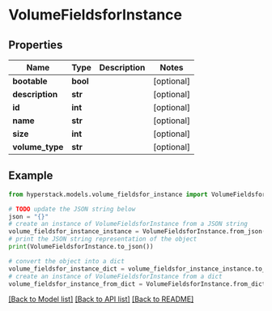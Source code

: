 # VolumeFieldsforInstance


## Properties

Name | Type | Description | Notes
------------ | ------------- | ------------- | -------------
**bootable** | **bool** |  | [optional] 
**description** | **str** |  | [optional] 
**id** | **int** |  | [optional] 
**name** | **str** |  | [optional] 
**size** | **int** |  | [optional] 
**volume_type** | **str** |  | [optional] 

## Example

```python
from hyperstack.models.volume_fieldsfor_instance import VolumeFieldsforInstance

# TODO update the JSON string below
json = "{}"
# create an instance of VolumeFieldsforInstance from a JSON string
volume_fieldsfor_instance_instance = VolumeFieldsforInstance.from_json(json)
# print the JSON string representation of the object
print(VolumeFieldsforInstance.to_json())

# convert the object into a dict
volume_fieldsfor_instance_dict = volume_fieldsfor_instance_instance.to_dict()
# create an instance of VolumeFieldsforInstance from a dict
volume_fieldsfor_instance_from_dict = VolumeFieldsforInstance.from_dict(volume_fieldsfor_instance_dict)
```
[[Back to Model list]](../README.md#documentation-for-models) [[Back to API list]](../README.md#documentation-for-api-endpoints) [[Back to README]](../README.md)


